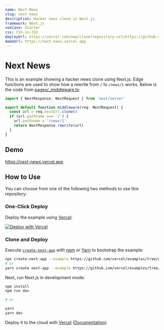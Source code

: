 ```yaml
---
name: Next News
slug: next-news
description: Hacker news clone in Next.js.
framework: Next.js
useCase: Starter
css: CSS-in-JSX
deployUrl: https://vercel.com/new/clone?repository-url=https://github.com/vercel/examples/tree/main/edge-functions/next-news&project-name=next-news&repository-name=next-news
demoUrl: https://next-news.vercel.app
---
```


# Next News

This is an example showing a hacker news clone using Next.js. Edge functions are used to show how a rewrite from `/` to `/news/1` works. Below is the code from [pages/\_middleware.ts](pages/_middleware.ts):

```ts
import { NextResponse, NextRequest } from 'next/server'

export default function middleware(req: NextRequest) {
  const url = req.nextUrl.clone()
  if (url.pathname === '/') {
    url.pathname = '/news/1'
    return NextResponse.rewrite(url)
  }
}
```

## Demo

https://next-news.vercel.app

## How to Use

You can choose from one of the following two methods to use this repository:

### One-Click Deploy

Deploy the example using [Vercel](https://vercel.com?utm_source=github&utm_medium=readme&utm_campaign=next-example):

[![Deploy with Vercel](https://vercel.com/button)](https://vercel.com/new/clone?repository-url=https://github.com/vercel/examples/tree/main/edge-functions/next-news&project-name=next-news&repository-name=next-news)

### Clone and Deploy

Execute [`create-next-app`](https://github.com/vercel/next.js/tree/canary/packages/create-next-app) with [npm](https://docs.npmjs.com/cli/init) or [Yarn](https://yarnpkg.com/lang/en/docs/cli/create/) to bootstrap the example:

```bash
npx create-next-app --example https://github.com/vercel/examples/tree/main/edge-functions/next-news next-news
# or
yarn create next-app --example https://github.com/vercel/examples/tree/main/edge-functions/next-news next-news
```

Next, run Next.js in development mode:

```bash
npm install
npm run dev

# or

yarn
yarn dev
```

Deploy it to the cloud with [Vercel](https://vercel.com/new?utm_source=github&utm_medium=readme&utm_campaign=edge-middleware-eap) ([Documentation](https://nextjs.org/docs/deployment)).
